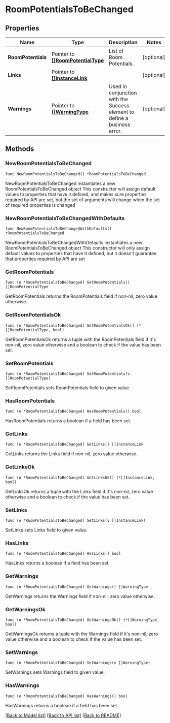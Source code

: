 # RoomPotentialsToBeChanged

## Properties

Name | Type | Description | Notes
------------ | ------------- | ------------- | -------------
**RoomPotentials** | Pointer to [**[]RoomPotentialType**](RoomPotentialType.md) | List of Room Potentials. | [optional] 
**Links** | Pointer to [**[]InstanceLink**](InstanceLink.md) |  | [optional] 
**Warnings** | Pointer to [**[]WarningType**](WarningType.md) | Used in conjunction with the Success element to define a business error. | [optional] 

## Methods

### NewRoomPotentialsToBeChanged

`func NewRoomPotentialsToBeChanged() *RoomPotentialsToBeChanged`

NewRoomPotentialsToBeChanged instantiates a new RoomPotentialsToBeChanged object
This constructor will assign default values to properties that have it defined,
and makes sure properties required by API are set, but the set of arguments
will change when the set of required properties is changed

### NewRoomPotentialsToBeChangedWithDefaults

`func NewRoomPotentialsToBeChangedWithDefaults() *RoomPotentialsToBeChanged`

NewRoomPotentialsToBeChangedWithDefaults instantiates a new RoomPotentialsToBeChanged object
This constructor will only assign default values to properties that have it defined,
but it doesn't guarantee that properties required by API are set

### GetRoomPotentials

`func (o *RoomPotentialsToBeChanged) GetRoomPotentials() []RoomPotentialType`

GetRoomPotentials returns the RoomPotentials field if non-nil, zero value otherwise.

### GetRoomPotentialsOk

`func (o *RoomPotentialsToBeChanged) GetRoomPotentialsOk() (*[]RoomPotentialType, bool)`

GetRoomPotentialsOk returns a tuple with the RoomPotentials field if it's non-nil, zero value otherwise
and a boolean to check if the value has been set.

### SetRoomPotentials

`func (o *RoomPotentialsToBeChanged) SetRoomPotentials(v []RoomPotentialType)`

SetRoomPotentials sets RoomPotentials field to given value.

### HasRoomPotentials

`func (o *RoomPotentialsToBeChanged) HasRoomPotentials() bool`

HasRoomPotentials returns a boolean if a field has been set.

### GetLinks

`func (o *RoomPotentialsToBeChanged) GetLinks() []InstanceLink`

GetLinks returns the Links field if non-nil, zero value otherwise.

### GetLinksOk

`func (o *RoomPotentialsToBeChanged) GetLinksOk() (*[]InstanceLink, bool)`

GetLinksOk returns a tuple with the Links field if it's non-nil, zero value otherwise
and a boolean to check if the value has been set.

### SetLinks

`func (o *RoomPotentialsToBeChanged) SetLinks(v []InstanceLink)`

SetLinks sets Links field to given value.

### HasLinks

`func (o *RoomPotentialsToBeChanged) HasLinks() bool`

HasLinks returns a boolean if a field has been set.

### GetWarnings

`func (o *RoomPotentialsToBeChanged) GetWarnings() []WarningType`

GetWarnings returns the Warnings field if non-nil, zero value otherwise.

### GetWarningsOk

`func (o *RoomPotentialsToBeChanged) GetWarningsOk() (*[]WarningType, bool)`

GetWarningsOk returns a tuple with the Warnings field if it's non-nil, zero value otherwise
and a boolean to check if the value has been set.

### SetWarnings

`func (o *RoomPotentialsToBeChanged) SetWarnings(v []WarningType)`

SetWarnings sets Warnings field to given value.

### HasWarnings

`func (o *RoomPotentialsToBeChanged) HasWarnings() bool`

HasWarnings returns a boolean if a field has been set.


[[Back to Model list]](../README.md#documentation-for-models) [[Back to API list]](../README.md#documentation-for-api-endpoints) [[Back to README]](../README.md)


